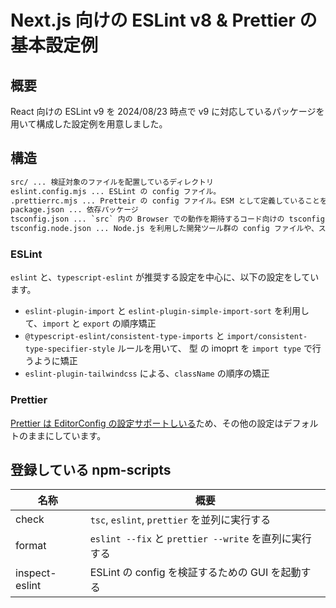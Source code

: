 # Next.js 向けの ESLint v8 & Prettier の基本設定例

## 概要

React 向けの ESLint v9 を 2024/08/23 時点で v9 に対応しているパッケージを用いて構成した設定例を用意しました。

## 構造

```txt
src/ ... 検証対象のファイルを配置しているディレクトリ
eslint.config.mjs ... ESLint の config ファイル。
.prettierrc.mjs ... Pretteir の config ファイル。ESM として定義していることを明示的に示すために `.mjs` としています。
package.json ... 依存パッケージ
tsconfig.json ... `src` 内の Browser での動作を期待するコード向けの tsconfig
tsconfig.node.json ... Node.js を利用した開発ツール群の config ファイルや、スクリプト向けの tsconfig
```

### ESLint

`eslint` と、`typescript-eslint` が推奨する設定を中心に、以下の設定をしています。

- `eslint-plugin-import` と `eslint-plugin-simple-import-sort` を利用して、`import` と `export` の順序矯正
- `@typescript-eslint/consistent-type-imports` と `import/consistent-type-specifier-style` ルールを用いて、 型 の imoprt を `import type` で行うように矯正
- `eslint-plugin-tailwindcss` による、`className` の順序の矯正

### Prettier

[Prettier は EditorConfig の設定サポートしいる](https://prettier.io/docs/en/configuration.html#editorconfig)ため、その他の設定はデフォルトのままにしています。

## 登録している npm-scripts

| 名称           | 概要                                                  |
| -------------- | ----------------------------------------------------- |
| check          | `tsc`, `eslint`, `prettier` を並列に実行する          |
| format         | `eslint --fix` と `prettier --write` を直列に実行する |
| inspect-eslint | ESLint の config を検証するための GUI を起動する      |
